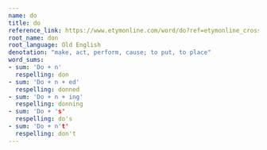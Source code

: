 ```yaml
---
name: do
title: do
reference_link: https://www.etymonline.com/word/do?ref=etymonline_crossreference#etymonline_v_13867
root_name: don
root_language: Old English
denotation: "make, act, perform, cause; to put, to place"
word_sums:
- sum: 'Do + n'
  respelling: don
- sum: 'Do + n + ed'
  respelling: donned
- sum: 'Do + n + ing'
  respelling: donning
- sum: 'Do + 's'
  respelling: do's
- sum: 'Do + n't'
  respelling: don't
---
```

